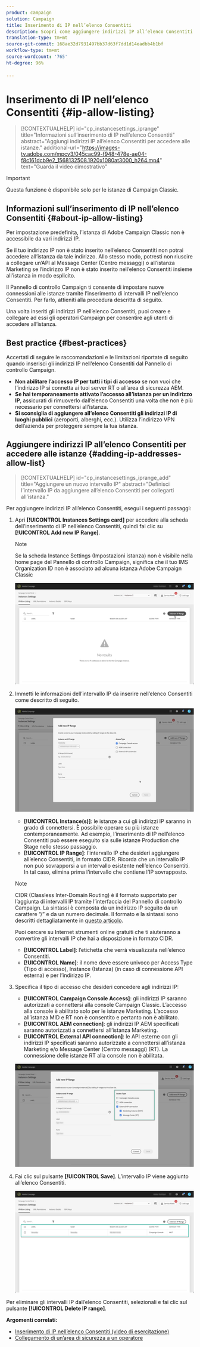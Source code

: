 ```yaml
---
product: campaign
solution: Campaign
title: Inserimento di IP nell’elenco Consentiti
description: Scopri come aggiungere indirizzi IP all’elenco Consentiti nel Pannello di controllo Campaign per accedere alle istanze
translation-type: tm+mt
source-git-commit: 168ae32d7931497bb37d63f7dd1d14eadbb4b1bf
workflow-type: tm+mt
source-wordcount: '765'
ht-degree: 96%

---
```



# Inserimento di IP nell’elenco Consentiti {#ip-allow-listing}

>[!CONTEXTUALHELP]
>id="cp_instancesettings_iprange"
>title="Informazioni sull’inserimento di IP nell’elenco Consentiti"
>abstract="Aggiungi indirizzi IP all’elenco Consentiti per accedere alle istanze."
>additional-url="https://images-tv.adobe.com/mpcv3/045cac99-f948-478e-ae04-f8c161dcb9e2_1568132508.1920x1080at3000_h264.mp4" text="Guarda il video dimostrativo"

>[!IMPORTANT]
>
>Questa funzione è disponibile solo per le istanze di Campaign Classic.

## Informazioni sull’inserimento di IP nell’elenco Consentiti {#about-ip-allow-listing}

Per impostazione predefinita, l’istanza di Adobe Campaign Classic non è accessibile da vari indirizzi IP.

Se il tuo indirizzo IP non è stato inserito nell’elenco Consentiti non potrai accedere all’istanza da tale indirizzo. Allo stesso modo, potresti non riuscire a collegare un’API al Message Center (Centro messaggi) o all’istanza Marketing se l’indirizzo IP non è stato inserito nell’elenco Consentiti insieme all’istanza in modo esplicito.

Il Pannello di controllo Campaign ti consente di impostare nuove connessioni alle istanze tramite l’inserimento di intervalli IP nell’elenco Consentiti. Per farlo, attieniti alla procedura descritta di seguito.

Una volta inseriti gli indirizzi IP nell’elenco Consentiti, puoi creare e collegare ad essi gli operatori Campaign per consentire agli utenti di accedere all’istanza.

## Best practice {#best-practices}

Accertati di seguire le raccomandazioni e le limitazioni riportate di seguito quando inserisci gli indirizzi IP nell’elenco Consentiti dal Pannello di controllo Campaign.

* **Non abilitare l’accesso IP per tutti i tipi di accesso** se non vuoi che l’indirizzo IP si connetta ai tuoi server RT o all’area di sicurezza AEM.
* **Se hai temporaneamente attivato l’accesso all’istanza per un indirizzo IP**, assicurati di rimuoverlo dall’elenco Consentiti una volta che non è più necessario per connettersi all’istanza.
* **Si sconsiglia di aggiungere all’elenco Consentiti gli indirizzi IP di luoghi pubblici** (aeroporti, alberghi, ecc.). Utilizza l’indirizzo VPN dell’azienda per proteggere sempre la tua istanza.

## Aggiungere indirizzi IP all’elenco Consentiti per accedere alle istanze {#adding-ip-addresses-allow-list}

>[!CONTEXTUALHELP]
>id="cp_instancesettings_iprange_add"
>title="Aggiungere un nuovo intervallo IP"
>abstract="Definisci l’intervallo IP da aggiungere all’elenco Consentiti per collegarti all’istanza."

Per aggiungere indirizzi IP all’elenco Consentiti, esegui i seguenti passaggi:

1. Apri **[!UICONTROL Instances Settings card]** per accedere alla scheda dell’inserimento di IP nell’elenco Consentiti, quindi fai clic su **[!UICONTROL Add new IP Range]**.

   >[!NOTE]
   >
   >Se la scheda Instance Settings (Impostazioni istanza) non è visibile nella home page del Pannello di controllo Campaign, significa che il tuo IMS Organization ID non è associato ad alcuna istanza Adobe Campaign Classic

   ![](assets/ip_whitelist_list1.png)

1. Immetti le informazioni dell’intervallo IP da inserire nell’elenco Consentiti come descritto di seguito.

   ![](assets/ip_whitelist_add1.png)

   * **[!UICONTROL Instance(s)]**: le istanze a cui gli indirizzi IP saranno in grado di connettersi. È possibile operare su più istanze contemporaneamente. Ad esempio, l’inserimento di IP nell’elenco Consentiti può essere eseguito sia sulle istanze Production che Stage nello stesso passaggio.
   * **[!UICONTROL IP Range]**: l’intervallo IP che desideri aggiungere all’elenco Consentiti, in formato CIDR. Ricorda che un intervallo IP non può sovrapporsi a un intervallo esistente nell’elenco Consentiti. In tal caso, elimina prima l’intervallo che contiene l’IP sovrapposto.

   >[!NOTE]
   >
   >CIDR (Classless Inter-Domain Routing) è il formato supportato per l’aggiunta di intervalli IP tramite l’interfaccia del Pannello di controllo Campaign. La sintassi è composta da un indirizzo IP seguito da un carattere “/” e da un numero decimale. Il formato e la sintassi sono descritti dettagliatamente in [questo articolo](https://whatismyipaddress.com/cidr).
   >
   >Puoi cercare su Internet strumenti online gratuiti che ti aiuteranno a convertire gli intervalli IP che hai a disposizione in formato CIDR.

   * **[!UICONTROL Label]**: l’etichetta che verrà visualizzata nell’elenco Consentiti.
   * **[!UICONTROL Name]**: il nome deve essere univoco per Access Type (Tipo di accesso), Instance (Istanza) (in caso di connessione API esterna) e per l’indirizzo IP.


1. Specifica il tipo di accesso che desideri concedere agli indirizzi IP:

   * **[!UICONTROL Campaign Console Access]**: gli indirizzi IP saranno autorizzati a connettersi alla console Campaign Classic. L’accesso alla console è abilitato solo per le istanze Marketing. L’accesso all’istanza MID e RT non è consentito e pertanto non è abilitato.
   * **[!UICONTROL AEM connection]**: gli indirizzi IP AEM specificati saranno autorizzati a connettersi all’istanza Marketing.
   * **[!UICONTROL External API connection]**: le API esterne con gli indirizzi IP specificati saranno autorizzate a connettersi all’istanza Marketing e/o Message Center (Centro messaggi) (RT). La connessione delle istanze RT alla console non è abilitata.

   ![](assets/ip_whitelist_acesstype.png)

1. Fai clic sul pulsante **[!UICONTROL Save]**. L’intervallo IP viene aggiunto all’elenco Consentiti.

   ![](assets/ip_whitelist_added.png)

Per eliminare gli intervalli IP dall’elenco Consentiti, selezionali e fai clic sul pulsante **[!UICONTROL Delete IP range]**.

**Argomenti correlati:**
* [Inserimento di IP nell’elenco Consentiti (video di esercitazione)](https://docs.adobe.com/content/help/en/campaign-learn/campaign-classic-tutorials/administrating/control-panel-acc/ip-allow-listing.html)
* [Collegamento di un’area di sicurezza a un operatore](https://docs.adobe.com/content/help/it-IT/campaign-classic/using/installing-campaign-classic/additional-configurations/configuring-campaign-server.html#Linking_a_security_zone_to_an_operator)
